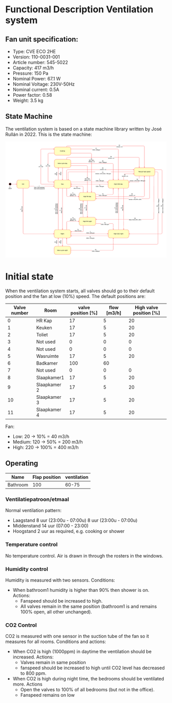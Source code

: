 # Functional Description Ventilation system

## Fan unit specification:
* Type: CVE ECO 2HE
* Version: 110-0031-001
* Article number: 545-5022
* Capacity: 417 m3/h
* Pressure: 150 Pa
* Nominal Power: 67.1 W
* Nominal Voltage: 230V-50Hz
* Nominal current: 0.5A
* Power factor: 0.58
* Weight: 3.5 kg

## State Machine
The ventilation system is based on a state machine library written by José Rullán in 2022. This is the state machine:

![statemachine for OSVentilationPy](design%20docs/statemachine.png)

# Initial state

When the ventilation system starts, all valves should go to their default position and the fan at low (10%) speed. The default positions are:

| Valve number | Room | valve position [%] | flow [m3/h] | High valve position [%] |
| --- | ---| --- | --- | --- |
| 0 | HR Kap | 17 | 5 | 20 |
| 1 | Keuken | 17 | 5 | 20 |
| 2 | Toliet | 17 | 5 | 20 |
| 3 | Not used | 0 | 0 | 0 |
| 4 | Not used | 0 | 0 | 0 |
| 5 | Wasruimte | 17 | 5 | 20 |
| 6 | Badkamer | 100 | 60 | |
| 7 | Not used | 0 | 0 | 0 |
| 8 | Slaapkamer1 | 17 | 5 | 20 |
| 9 | Slaapkamer 2 | 17 | 5 | 20 |
| 10 | Slaapkamer 3 | 17 | 5 | 20 |
| 11 | Slaapkamer 4 | 17 | 5 | 20 |

Fan:
* Low: 20 -> 10% = 40 m3/h
* Medium: 120 -> 50% = 200 m3/h
* High: 220 -> 100% = 400 m3/h

## Operating

| Name | Flap position | ventilation | 
| --- | --- | --- |
| Bathroom | 100 | 60-75 |

### Ventilatiepatroon/etmaal

Normal ventilation pattern:
* Laagstand 8 uur (23:00u - 07:00u) 8 uur (23:00u - 07:00u)
* Middenstand 14 uur (07:00 - 23:00)
* Hoogstand 2 uur as required, e.g. cooking or shower

### Temperature control

No temperature control. Air is drawn in through the rosters in the windows. 

### Humidity control

Humidity is measured with two sensors. Conditions:

* When bathroom1 humidity is higher than 90% then shower is on. Actions:
    * Fanspeed should be increased to high. 
    * All valves remain in the same position (bathroom1 is and remains 100% open, all other unchanged).

### CO2 Control

CO2 is measured with one sensor in the suction tube of the fan so it measures for all rooms. Conditions and actions:

* When CO2 is high (1000ppm) in daytime the ventilation should be increased. Actions:
    * Valves remain in same position 
    * fanspeed should be increased to high until CO2 level has decreased to 800 ppm.
* When CO2 is high during night time, the bedrooms should be ventilated more. Actions 
    * Open the valves to 100% of all bedrooms (but not in the office). 
    * Fanspeed remains on low

		




